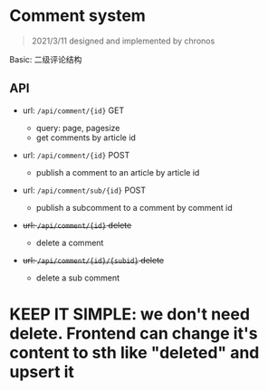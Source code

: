 # Comment system
> 2021/3/11 designed and implemented by chronos  

Basic: 二级评论结构

## API

- url: `/api/comment/{id}` GET
  - query: page, pagesize
  - get comments by article id

- url: `/api/comment/{id}` POST
  - publish a comment to an article by article id

- url: `/api/comment/sub/{id}` POST
  - publish a subcomment to a comment by comment id

- ~~url: `/api/comment/{id}` delete~~
  - delete a comment

- ~~url: `/api/comment/{id}/{subid}` delete~~
  - delete a sub comment

**KEEP IT SIMPLE**: we don't need delete. Frontend can change it's content to sth like "deleted" and upsert it  
===========================